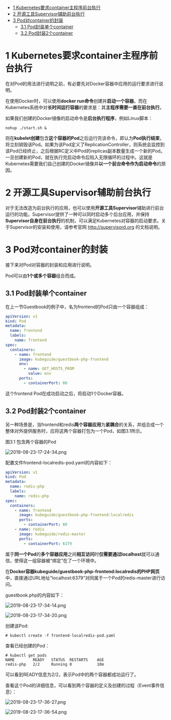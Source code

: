 
<!-- @import "[TOC]" {cmd="toc" depthFrom=1 depthTo=6 orderedList=false} -->

<!-- code_chunk_output -->

- [1 Kubernetes要求container主程序前台执行](#1-kubernetes要求container主程序前台执行)
- [2 开源工具Supervisor辅助前台执行](#2-开源工具supervisor辅助前台执行)
- [3 Pod对container的封装](#3-pod对container的封装)
  - [3.1 Pod封装单个container](#31-pod封装单个container)
  - [3.2 Pod封装2个container](#32-pod封装2个container)

<!-- /code_chunk_output -->

# 1 Kubernetes要求container主程序前台执行

在对Pod的用法进行说明之前，有必要先对Docker容器中应用的运行要求进行说明。

在使用Docker时，可以使用**docker run命令**创建并**启动一个容器**。而在Kubernetes系统中对**长时间运行容器**的要求是：其**主程序需要一直在前台执行**。

如果我们创建的Docker镜像的启动命令是**后台执行程序**，例如Linux脚本：

```
nohup ./start.sh &
```

则在**kubelet创建**包含**这个容器的Pod**之后运行完该命令，即认为**Pod执行结束**，将立刻销毁该Pod。如果为该Pod定义了ReplicationController，则系统会监控到该Pod已经终止，之后根据RC定义中Pod的replicas副本数量生成一个新的Pod。一旦创建新的Pod，就在执行完启动命令后陷入无限循环的过程中。这就是Kubernetes需要我们自己创建的Docker镜像并**以一个前台命令作为启动命令**的原因。

# 2 开源工具Supervisor辅助前台执行

对于无法改造为前台执行的应用，也可以使用**开源工具Supervisor**辅助进行前台运行的功能。Supervisor提供了一种可以同时启动多个后台应用，并保持**Supervisor自身在前台执行**的机制，可以满足Kubernetes对容器的启动要求。关于Supervisor的安装和使用，请参考官网 http://supervisord.org 的文档说明。

# 3 Pod对container的封装

接下来对Pod对容器的封装和应用进行说明。

Pod可以由**1个或多个容器**组合而成。

## 3.1 Pod封装单个container

在上一节Guestbook的例子中，名为frontend的Pod只由一个容器组成：

```yaml
apiVersion: v1
kind: Pod
metadata:
  name: frontend
  labels:
    name: frontend
spec:
  containers:
    - name: frontend
      image: kubeguide/guestbook-php-frontend
      env:
        - name: GET_HOSTS_FROM
          value: env
      ports:
        - containerPort: 80
```

这个frontend Pod在成功启动之后，将启动1个Docker容器。

## 3.2 Pod封装2个container

另一种场景是，当frontend和redis**两个容器应用**为**紧耦合**的关系，并组合成一个整体对外提供服务时，应将这两个容器打包为一个Pod，如图3.1所示。

图3.1 包含两个容器的Pod

![2019-08-23-17-24-34.png](./images/2019-08-23-17-24-34.png)

配置文件frontend-localredis-pod.yaml的内容如下：

```yaml
apiVersion: v1
kind: Pod
metadata:
  name: redis-php
  labels:
    name: redis-php
spec:
  containers:
    - name: frontend
      image: kubeguide/guestbook-php-frontend:localredis
      ports:
        - containerPort: 80
    - name: redis
      image: kubeguide/redis-master
      ports:
        - containerPort: 6379
```

属于**同一个Pod**的**多个容器应用**之间**相互访问**时**仅需要通过localhost**就可以通信，使得这一组容器被“绑定”在了一个环境中。

在**Docker容器kubeguide/guestbook\-php\-frontend:localredis的PHP网页**中，直接通过URL地址“localhost:6379”对同属于一个Pod的redis\-master进行访问。

guestbook.php的内容如下：

![2019-08-23-17-34-14.png](./images/2019-08-23-17-34-14.png)

![2019-08-23-17-34-20.png](./images/2019-08-23-17-34-20.png)

创建该Pod:

```
# kubectl create -f frontend-localredis-pod.yaml
```

查看已经创建的Pod：

```
# kubectl get pods
NAME        READY   STATUS  RESTARTS    AGE
redis-php   2/2     Running 0           10m
```

可以看到READY信息为2/2，表示Pod中的两个容器都成功运行了。

查看这个Pod的详细信息，可以看到两个容器的定义及创建的过程（Event事件信息）：

![2019-08-23-17-36-27.png](./images/2019-08-23-17-36-27.png)

![2019-08-23-17-36-54.png](./images/2019-08-23-17-36-54.png)